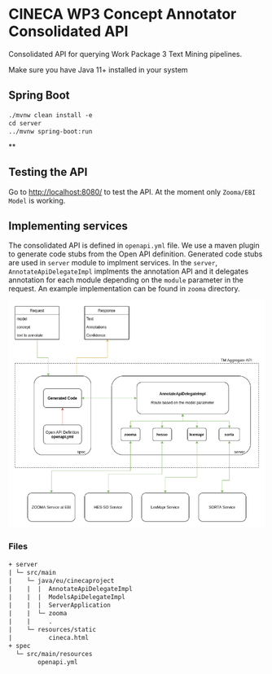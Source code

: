 # CINECA WP3 Concept Annotator Consolidated API
Consolidated API for querying Work Package 3 Text Mining pipelines.

Make sure you have Java 11+ installed in your system
## Spring Boot
```shell
./mvnw clean install -e
cd server
../mvnw spring-boot:run
```
**

## Testing the API
Go to [http://localhost:8080/](http://localhost:8080/) to test the API. At the moment only `Zooma/EBI` `Model` is working. 


## Implementing services
The consolidated API is defined in `openapi.yml` file. We use a maven plugin to generate code stubs from the Open API definition. 
Generated code stubs are used in `server` module to implment services. In the `server`, 
`AnnotateApiDelegateImpl` implments the annotation API and it delegates annotation for each module depending on the `module` parameter in the request.
An example implementation can be found in `zooma` directory. 

![alt text](tm_api_architecture.png "TM API Architecture")


### Files
```
+ server
| └─ src/main
|    └─ java/eu/cinecaproject
|    |  |  AnnotateApiDelegateImpl
|    |  |  ModelsApiDelegateImpl
|    |  |  ServerApplication
|    |  └─ zooma
|    |     .
|    └─ resources/static
|          cineca.html
+ spec
  └─ src/main/resources
        openapi.yml
```